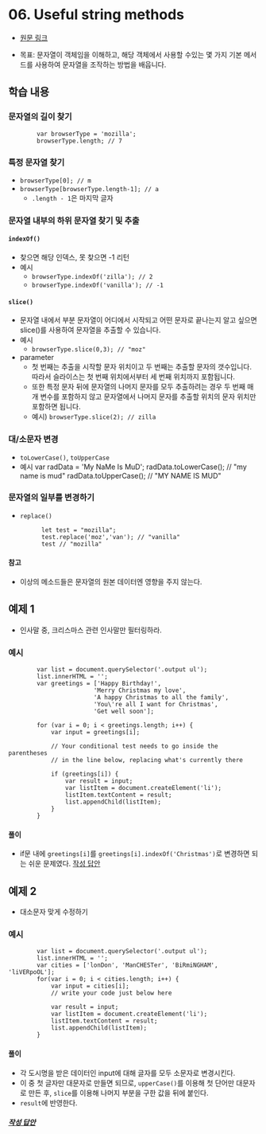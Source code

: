 # 06. Useful string methods
* [원문 링크](https://developer.mozilla.org/ko/docs/Learn/JavaScript/First_steps/Useful_string_methods)

* 목표: 문자열이 객체임을 이해하고, 해당 객체에서 사용할 수있는 몇 가지 기본 메서드를 사용하여 문자열을 조작하는 방법을 배웁니다.

## 학습 내용
### 문자열의 길이 찾기
            var browserType = 'mozilla';
            browserType.length; // 7
### 특정 문자열 찾기
* `browserType[0]; // m`
* `browserType[browserType.length-1]; // a`
    - `.length - 1`은 마지막 글자


### 문자열 내부의 하위 문자열 찾기 및 추출
#### `indexOf()`
* 찾으면 해당 인덱스, 못 찾으면 -1 리턴
* 예시
    - `browserType.indexOf('zilla'); // 2`
    - `browserType.indexOf('vanilla'); // -1`
#### `slice()`
* 문자열 내에서 부분 문자열이 어디에서 시작되고 어떤 문자로 끝나는지 알고 싶으면 slice()를 사용하여 문자열을 추출할 수 있습니다.
* 예시
    - `browserType.slice(0,3); // "moz"`
* parameter 
    - 첫 번째는 추출을 시작할 문자 위치이고 두 번째는 추출할 문자의 갯수입니다. 따라서 슬라이스는 첫 번째 위치에서부터 세 번째 위치까지 포함됩니다.
    - 또한 특정 문자 뒤에 문자열의 나머지 문자를 모두 추출하려는 경우 두 번째 매개 변수를 포함하지 않고 문자열에서 나머지 문자를 추출할 위치의 문자 위치만 포함하면 됩니다.
    - 예시) `browserType.slice(2); // zilla`

### 대/소문자 변경
* `toLowerCase()`, `toUpperCase`
* 예시
            var radData = 'My NaMe Is MuD';
            radData.toLowerCase(); // "my name is mud"
            radData.toUpperCase(); // "MY NAME IS MUD"
### 문자열의 일부를 변경하기
* `replace()`

            let test = "mozilla";
            test.replace('moz','van'); // "vanilla"
            test // "mozilla"
#### 참고
* 이상의 메소드들은 문자열의 원본 데이터엔 영향을 주지 않는다.

## 예제 1
* 인사말 중, 크리스마스 관련 인사말만 필터링하라.

### 예시
            var list = document.querySelector('.output ul');
            list.innerHTML = '';
            var greetings = ['Happy Birthday!',
                            'Merry Christmas my love',
                            'A happy Christmas to all the family',
                            'You\'re all I want for Christmas',
                            'Get well soon'];

            for (var i = 0; i < greetings.length; i++) {
                var input = greetings[i];
                
                // Your conditional test needs to go inside the parentheses
                // in the line below, replacing what's currently there
                
                if (greetings[i]) {
                    var result = input;
                    var listItem = document.createElement('li');
                    listItem.textContent = result;
                    list.appendChild(listItem);
                }
            }
#### 풀이
* if문 내에 `greetings[i]`를 `greetings[i].indexOf('Christmas')`로 변경하면 되는 쉬운 문제였다. 
 [작성 답안](./srcs/06_Useful_string_methods/msg.js)

## 예제 2
* 대소문자 맞게 수정하기
### 예시
            var list = document.querySelector('.output ul');
            list.innerHTML = '';
            var cities = ['lonDon', 'ManCHESTer', 'BiRmiNGHAM', 'liVERpoOL'];
            for(var i = 0; i < cities.length; i++) {
                var input = cities[i];
                // write your code just below here

                var result = input;
                var listItem = document.createElement('li');
                listItem.textContent = result;
                list.appendChild(listItem);
            }
#### 풀이
* 각 도시명을 받은 데이터인 input에 대해 글자를 모두 소문자로 변경시킨다.
* 이 중 첫 글자만 대문자로 만들면 되므로, `upperCase()`를 이용해 첫 단어만 대문자로 만든 후, `slice`를 이용해 나머지 부분을 구한 값을 뒤에 붙인다.
* `result`에 반영한다.
##### [작성 답안](./srcs/06_Useful_string_methods/cities.js)

